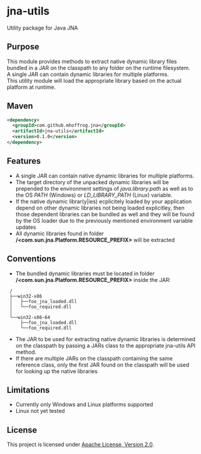 # jna-utils
Utility package for Java JNA

## Purpose
This module provides methods to extract native dynamic library files bundled in a JAR on the classpath to any folder on the runtime filesystem.<br>
A single JAR can contain dynamic libraries for multiple platforms.<br>
This utility module will load the appropriate library based on the actual platform at runtime.

## Maven
```xml
<dependency>
  <groupId>com.github.mhoffrog.jna</groupId>
  <artifactId>jna-utils</artifactId>
  <version>0.1.0</version>
</dependency>
```

## Features
* A single JAR can contain native dynamic libraries for multiple platforms.<br>
* The target directory of the unpacked dynamic libraries will be prepended to the environment settings of *java.library.path* as well as to the OS *PATH* (Windows) or *LD_LIBRARY_PATH* (Linux) variable.
* If the native dynamic librar(y|ies) ecplicitely loaded by your application depend on other dynamic libraries not being loaded explicitley, then those dependent libraries can be bundled as well and they will be found by the OS loader due to the previously mentioned environment variable updates
* All dynamic libraries found in folder **/<com.sun.jna.Platform.RESOURCE_PREFIX>** will be extracted

## Conventions
* The bundled dynamic libraries must be located in folder **/<com.sun.jna.Platform.RESOURCE_PREFIX>** inside the JAR:<br>
```
 /
 ├──win32-x86
 │   ├──foo_jna_loaded.dll
 │   └──foo_required.dll
 │
 └──win32-x86-64
     ├──foo_jna_loaded.dll
     └──foo_required.dll
```
* The JAR to be used for extracting native dynamic libraries is determined on the classpath by passing a JARs class to the appropriate jna-utils API method.
* If there are multiple JARs on the classpath containing the same reference class, only the first JAR found on the classpath will be used for looking up the native libraries

## Limitations
* Currently only Windows and Linux platforms supported
* Linux not yet tested

## License
This project is licensed under [Apache License, Version 2.0](http://opensource.org/licenses/apache-2.0).